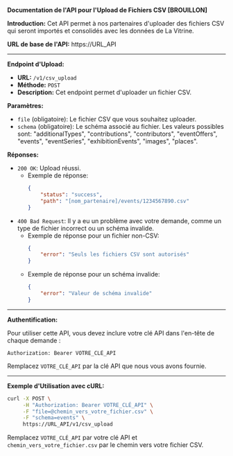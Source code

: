 **Documentation de l'API pour l'Upload de Fichiers CSV [BROUILLON]**

**Introduction:**
Cet API permet à nos partenaires d'uploader des fichiers CSV qui seront importés et consolidés avec les données de La Vitrine. 

**URL de base de l'API:** 
https://URL_API

---

**Endpoint d'Upload:**

- **URL:** `/v1/csv_upload`
- **Méthode:** `POST`
- **Description:** Cet endpoint permet d'uploader un fichier CSV.

**Paramètres:**

- `file` (obligatoire): Le fichier CSV que vous souhaitez uploader.
- `schema` (obligatoire): Le schéma associé au fichier. Les valeurs possibles sont: "additionalTypes", "contributions", "contributors", "eventOffers", "events", "eventSeries", "exhibitionEvents", "images", "places".

**Réponses:**

- `200 OK`: Upload réussi.
  - Exemple de réponse:
    ```json
    {
        "status": "success",
        "path": "[nom_partenaire]/events/1234567890.csv"
    }
    ```
- `400 Bad Request`: Il y a eu un problème avec votre demande, comme un type de fichier incorrect ou un schéma invalide.
  - Exemple de réponse pour un fichier non-CSV:
    ```json
    {
        "error": "Seuls les fichiers CSV sont autorisés"
    }
    ```
  - Exemple de réponse pour un schéma invalide:
    ```json
    {
        "error": "Valeur de schéma invalide"
    }
    ```

---

**Authentification:**

Pour utiliser cette API, vous devez inclure votre clé API dans l'en-tête de chaque demande :

```
Authorization: Bearer VOTRE_CLÉ_API
```

Remplacez `VOTRE_CLÉ_API` par la clé API que nous vous avons fournie.

---

**Exemple d'Utilisation avec cURL:**

```bash
curl -X POST \
     -H "Authorization: Bearer VOTRE_CLÉ_API" \
     -F "file=@chemin_vers_votre_fichier.csv" \
     -F "schema=events" \
     https://URL_API/v1/csv_upload
```

Remplacez `VOTRE_CLÉ_API` par votre clé API et `chemin_vers_votre_fichier.csv` par le chemin vers votre fichier CSV.

